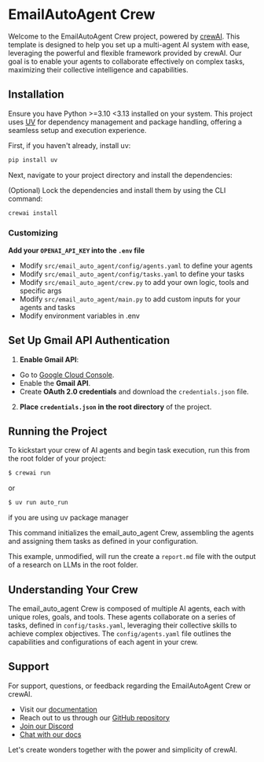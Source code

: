 # EmailAutoAgent Crew

Welcome to the EmailAutoAgent Crew project, powered by [crewAI](https://crewai.com). This template is designed to help you set up a multi-agent AI system with ease, leveraging the powerful and flexible framework provided by crewAI. Our goal is to enable your agents to collaborate effectively on complex tasks, maximizing their collective intelligence and capabilities.

## Installation

Ensure you have Python >=3.10 <3.13 installed on your system. This project uses [UV](https://docs.astral.sh/uv/) for dependency management and package handling, offering a seamless setup and execution experience.

First, if you haven't already, install uv:

```bash
pip install uv
```

Next, navigate to your project directory and install the dependencies:

(Optional) Lock the dependencies and install them by using the CLI command:
```bash
crewai install
```
### Customizing

**Add your `OPENAI_API_KEY` into the `.env` file**

- Modify `src/email_auto_agent/config/agents.yaml` to define your agents
- Modify `src/email_auto_agent/config/tasks.yaml` to define your tasks
- Modify `src/email_auto_agent/crew.py` to add your own logic, tools and specific args
- Modify `src/email_auto_agent/main.py` to add custom inputs for your agents and tasks
- Modify environment variables in .env

## Set Up Gmail API Authentication
1. **Enable Gmail API**:
- Go to [Google Cloud Console](https://console.cloud.google.com/).
- Enable the **Gmail API**.
- Create **OAuth 2.0 credentials** and download the `credentials.json` file.
2. **Place `credentials.json` in the root directory** of the project.

## Running the Project

To kickstart your crew of AI agents and begin task execution, run this from the root folder of your project:

```bash
$ crewai run
```
or 

```bash
$ uv run auto_run
```
if you are using uv package manager


This command initializes the email_auto_agent Crew, assembling the agents and assigning them tasks as defined in your configuration.

This example, unmodified, will run the create a `report.md` file with the output of a research on LLMs in the root folder.

## Understanding Your Crew

The email_auto_agent Crew is composed of multiple AI agents, each with unique roles, goals, and tools. These agents collaborate on a series of tasks, defined in `config/tasks.yaml`, leveraging their collective skills to achieve complex objectives. The `config/agents.yaml` file outlines the capabilities and configurations of each agent in your crew.

## Support

For support, questions, or feedback regarding the EmailAutoAgent Crew or crewAI.
- Visit our [documentation](https://docs.crewai.com)
- Reach out to us through our [GitHub repository](https://github.com/joaomdmoura/crewai)
- [Join our Discord](https://discord.com/invite/X4JWnZnxPb)
- [Chat with our docs](https://chatg.pt/DWjSBZn)

Let's create wonders together with the power and simplicity of crewAI.
